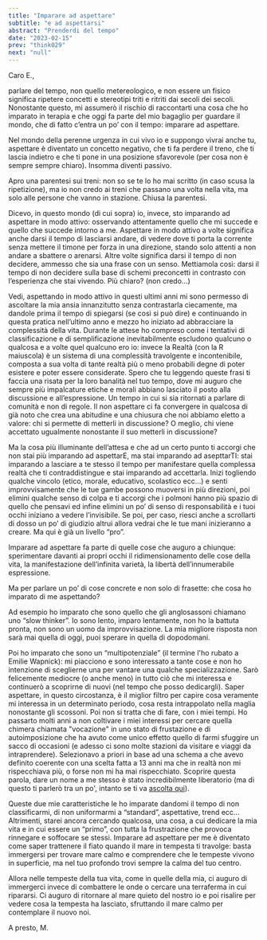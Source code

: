 ```yaml
---
title: "Imparare ad aspettare"
subtitle: "e ad aspettarsi"
abstract: "Prenderdi del tempo"
date: "2023-02-15"
prev: "think029"
next: "null"
---
```


Caro E.,

parlare del tempo, non quello metereologico, e non essere un fisico significa ripetere concetti e stereotipi triti e ritriti dai secoli dei secoli. Nonostante questo, mi assumerò il rischio di raccontarti una cosa che ho imparato in terapia e che oggi fa parte del mio bagaglio per guardare il mondo, che di fatto c’entra un po’ con il tempo: imparare ad aspettare.

Nel mondo della perenne urgenza in cui vivo io e suppongo vivrai anche tu, aspettare è diventato un concetto negativo, che ti fa perdere il treno, che ti lascia indietro e che ti pone in una posizione sfavorevole (per cosa non è sempre sempre chiaro). Insomma diventi passivo.

Apro una parentesi sui treni: non so se te lo ho mai scritto (in caso scusa la ripetizione), ma io non credo ai treni che passano una volta nella vita, ma solo alle persone che vanno in stazione. Chiusa la parentesi.

Dicevo, in questo mondo (di cui sopra) io, invece, sto imparando ad aspettare in modo attivo: osservando attentamente quello che mi succede e quello che succede intorno a me. Aspettare in modo attivo a volte significa anche darsi il tempo di lasciarsi andare, di vedere dove ti porta la corrente senza mettere il timone per forza in una direzione, stando solo attenti a non andare a sbattere o arenarsi. Altre volte significa darsi il tempo di non decidere, ammesso che sia una frase con un senso. Mettiamola così: darsi il tempo di non decidere sulla base di schemi preconcetti in contrasto con l’esperienza che stai vivendo. Più chiaro? (non credo…)

Vedi, aspettando in modo attivo in questi ultimi anni mi sono permesso di ascoltare la mia ansia innanzitutto senza contrastarla ciecamente, ma dandole prima il tempo di spiegarsi (se così si può dire) e continuando in questa pratica nell’ultimo anno e mezzo ho iniziato ad abbracciare la complessità della vita. Durante le attese ho compreso come i tentativi di classificazione e di semplificazione inevitabilmente escludono qualcuno o qualcosa e a volte quel qualcuno ero io: invece la Realtà (con la R maiuscola) è un sistema di una complessità travolgente e incontenibile, composta a sua volta di tante realtà più o meno probabili degne di poter esistere e poter essere considerate. Spero che tu leggendo queste frasi ti faccia una risata per la loro banalità nel tuo tempo, dove mi auguro che sempre più impalcature etiche e morali abbiano lasciato il posto alla discussione e all’espressione. Un tempo in cui si sia ritornati a parlare di comunità e non di regole. Il non aspettare ci fa convergere in qualcosa di già noto che crea una abitudine e una chiusura che noi abbiamo eletto a valore: chi si permette di metterli in discussione? O meglio, chi viene accettato ugualmente nonostante il suo metterli in discussione?

Ma la cosa più illuminante dell’attesa e che ad un certo punto ti accorgi che non stai più imparando ad aspettarE, ma stai imparando ad asepttarTI: stai imparando a lasciare a te stesso il tempo per manifestare quella complessa realtà che ti contraddistingue e stai imparando ad accettarla. Inizi togliendo qualche vincolo (etico, morale, educativo, scolastico ecc…) e senti improvvisamente che le tue gambe possono muoversi in più direzioni, poi elimini qualche senso di colpa e ti accorgi che i polmoni hanno più spazio di quello che pensavi ed infine elimini un po’ di senso di responsabilità e i tuoi occhi iniziano a vedere l’invisibile. Se poi, per caso, riesci anche a scrollarti di dosso un po’ di giudizio altrui allora vedrai che le tue mani inizieranno a creare. Ma qui è già un livello “pro”.

Imparare ad aspettare fa parte di quelle cose che auguro a chiunque: sperimentare davanti ai propri occhi il ridimensionamento delle cose della vita, la manifestazione dell’infinita varietà, la libertà dell’innumerabile espressione.

Ma per parlare un po’ di cose concrete e non solo di frasette: che cosa ho imparato di me aspettando?

Ad esempio ho imparato che sono quello che gli anglosassoni chiamano uno “slow thinker”. Io sono lento, imparo lentamente, non ho la battuta pronta, non sono un uomo da improvvisazione. La mia migliore risposta non sarà mai quella di oggi, puoi sperare in quella di dopodomani. 

Poi ho imparato che sono un “multipotenziale” (il termine l'ho rubato a Emilie Wapnick): mi piacciono e sono interessato a tante cose e non ho intenzione di sceglierne una per vantare una qualche specializzazione. Sarò felicemente mediocre (o anche meno) in tutto ciò che mi interessa e continuerò a scoprirne di nuovi (nel tempo che posso dedicargli). Saper aspettare, in questo circostanza, è il miglior filtro per capire cosa veramente mi interessa in un determinato periodo, cosa resta intrappolato nella maglia nonostante gli scossoni. Poi non si tratta che di fare, con i miei tempi. Ho passarto molti anni a non coltivare i miei interessi per cercare quella chimera chiamata "vocazione" in uno stato di frustazione e di autoimposizione che ha avuto come unico effetto quello di farmi sfuggire un sacco di occasioni (e adesso ci sono molte stazioni da visitare e viaggi da intraprendere). Selezionavo a priori in base ad una schema a che avevo definito coerente con una scelta fatta a 13 anni ma che in realtà non mi rispecchiava più, o forse non mi ha mai rispecchiato. Scoprire questa parola, dare un nome a me stesso è stato incredibilmente liberatorio (ma di questo ti parlerò tra un po', intanto se ti va [ascolta qui](https://www.youtube.com/watch?v=QJORi5VO1F8)).

Queste due mie caratteristiche le ho imparate dandomi il tempo di non classificarmi, di non uniformarmi a “standard”, aspettative, trend ecc… Altrimenti, starei ancora cercando qualcosa, una cosa, a cui dedicare la mia vita e in cui essere un “primo”, con tutta la frustrazione che provoca rinnegare e soffocare se stessi. Imparare ad aspettare per me è diventato come saper trattenere il fiato quando il mare in tempesta ti travolge: basta immergersi per trovare mare calmo e comprendere che le tempeste vivono in superficie, ma nel tuo profondo trovi sempre la calma del tuo centro.

Allora nelle tempeste della tua vita, come in quelle della mia, ci auguro di immergerci invece di combattere le onde o cercare una terraferma in cui ripararsi. Ci auguro di ritornare al mare quieto del nostro io e poi risalire per vedere cosa la tempesta ha lasciato, sfruttando il mare calmo per contemplare il nuovo noi.

A presto,
M.